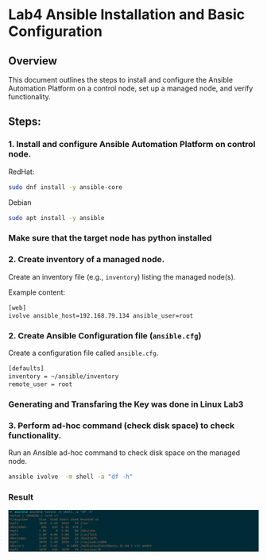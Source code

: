 # Lab4 Ansible Installation and Basic Configuration

## Overview

This document outlines the steps to install and configure the Ansible Automation Platform on a control node, set up a managed node, and verify functionality.

## Steps:

### 1. **Install and configure Ansible Automation Platform on control node.**

RedHat:
```bash
sudo dnf install -y ansible-core
```

Debian 
```bash
sudo apt install -y ansible
```
### **Make sure that the target node has python installed**

### 2. **Create inventory of a managed node.**
Create an inventory file (e.g., `inventory`) listing the managed node(s).

Example content:

```
[web]
ivolve ansible_host=192.168.79.134 ansible_user=root
```
### 2. **Create Ansible Configuration file (`ansible.cfg`)**

Create a configuration file called `ansible.cfg`.

```
[defaults]
inventory = ~/ansible/inventory
remote_user = root
```
### Generating and Transfaring the Key was done in Linux Lab3

### 3. **Perform ad-hoc command (check disk space) to check functionality.**

Run an Ansible ad-hoc command to check disk space on the managed node.
```bash
ansible ivolve  -m shell -a "df -h"
```
### Result
![alt text](Images/adhoc_result.png)
